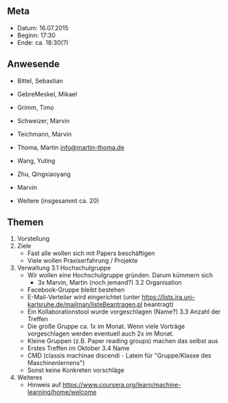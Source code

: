 ## Meta
* Datum: 16.07.2015
* Beginn: 17:30
* Ende: ca. 18:30(?)


## Anwesende

* Bittel, Sebastian
* GebreMeskel, Mikael
* Grimm, Timo
* Schweizer, Marvin
* Teichmann, Marvin
* Thoma, Martin <info@martin-thoma.de>
* Wang, Yuting
* Zhu, Qingxiaoyang

* Marvin
* Weitere (insgesammt ca. 20)


## Themen

1. Vorstellung
2. Ziele
    - Fast alle wollen sich mit Papers beschäftigen
    - Viele wollen Praxiserfahrung / Projekte
3. Verwaltung
3.1 Hochschulgruppe
    - Wir wollen eine Hochschulgruppe gründen. Darum kümmern sich
        - 3x Marvin, Martin (noch jemand?)
3.2 Organisation
    - Facebook-Gruppe bleibt bestehen
    - E-Mail-Verteiler wird eingerichtet (unter https://lists.ira.uni-karlsruhe.de/mailman/listeBeantragen.pl beantragt)
    - Ein Kollaborationstool wurde vorgeschlagen (Name?)
3.3 Anzahl der Treffen
    - Die große Gruppe ca. 1x im Monat. Wenn viele Vorträge vorgeschlagen
      werden eventuell auch 2x im Monat.
    - Kleine Gruppen (z.B. Paper reading groups) machen das selbst aus
    - Erstes Treffen im Oktober
3.4 Name
    - CMD (classis machinae discendi - Latein für "Gruppe/Klasse des
      Maschinenlernens")
    - Sonst keine Konkreten vorschläge
4. Weiteres
    - Hinweis auf https://www.coursera.org/learn/machine-learning/home/welcome